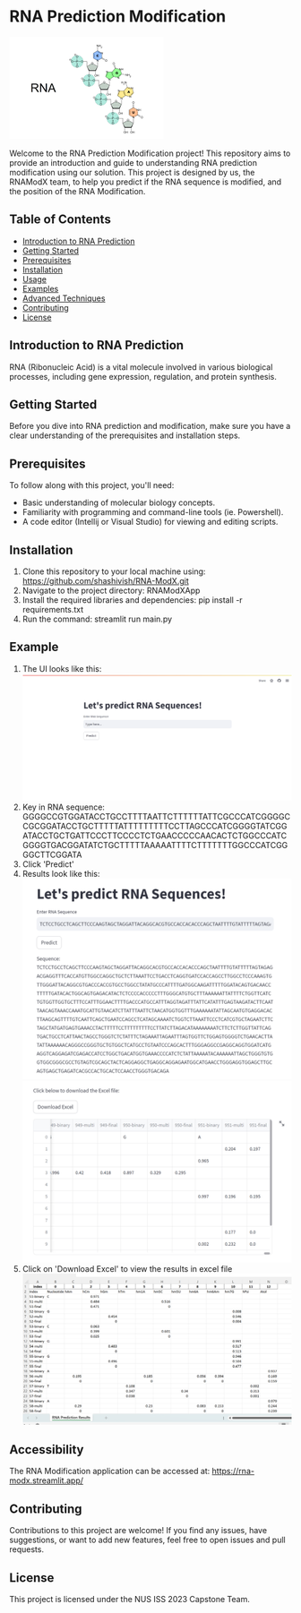 # RNA Prediction Modification

![RNA Molecule](images/rna-img.png)

Welcome to the RNA Prediction Modification project! This repository aims to provide an introduction and guide to understanding RNA prediction modification using our solution. This project is designed by us, the RNAModX team, to help you predict if the RNA sequence is modified, and the position of the RNA Modification.

## Table of Contents

- [Introduction to RNA Prediction](#introduction-to-rna-prediction)
- [Getting Started](#getting-started)
- [Prerequisites](#prerequisites)
- [Installation](#installation)
- [Usage](#usage)
- [Examples](#examples)
- [Advanced Techniques](#advanced-techniques)
- [Contributing](#contributing)
- [License](#license)

## Introduction to RNA Prediction

RNA (Ribonucleic Acid) is a vital molecule involved in various biological processes, including gene expression, regulation, and protein synthesis.

## Getting Started

Before you dive into RNA prediction and modification, make sure you have a clear understanding of the prerequisites and installation steps.

## Prerequisites

To follow along with this project, you'll need:

- Basic understanding of molecular biology concepts.
- Familiarity with programming and command-line tools (ie. Powershell).
- A code editor (Intellij or Visual Studio) for viewing and editing scripts.

## Installation

1. Clone this repository to your local machine using: https://github.com/shashivish/RNA-ModX.git
2. Navigate to the project directory: RNAModXApp
3. Install the required libraries and dependencies: pip install -r requirements.txt
4. Run the command: streamlit run main.py

## Example

1. The UI looks like this: ![UI](images/ui-original.png)
2. Key in RNA sequence: GGGGCCGTGGATACCTGCCTTTTAATTCTTTTTTATTCGCCCATCGGGGCCGCGGATACCTGCTTTTTATTTTTTTTTCCTTAGCCCATCGGGGTATCGGATACCTGCTGATTCCCTTCCCCTCTGAACCCCCAACACTCTGGCCCATCGGGGTGACGGATATCTGCTTTTTAAAAATTTTCTTTTTTTGGCCCATCGGGGCTTCGGATA
3. Click 'Predict'
4. Results look like this: ![Results-1](images/results-1.png)
   ![Results-2](images/results-2.png)
5. Click on 'Download Excel' to view the results in excel file
   ![Excel](images/excel.png)

## Accessibility
The RNA Modification application can be accessed at: https://rna-modx.streamlit.app/

## Contributing

Contributions to this project are welcome! If you find any issues, have suggestions, or want to add new features, feel free to open issues and pull requests.

## License

This project is licensed under the NUS ISS 2023 Capstone Team.
